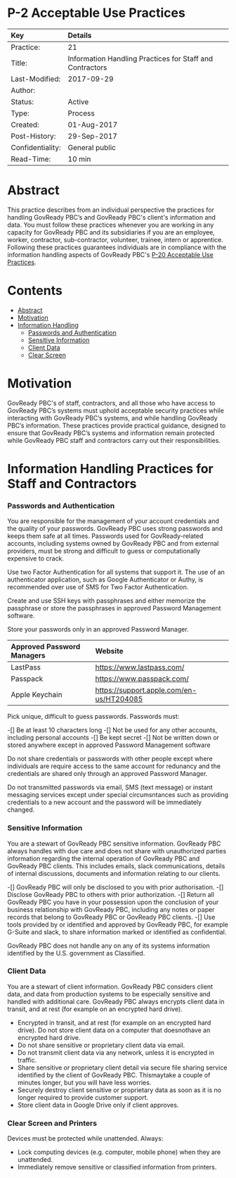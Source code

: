P-2 Acceptable Use Practices
============================

| Key              | Details                                                                          |
|:-----------------|:---------------------------------------------------------------------------------|
| Practice:        | 21                                                                               |
| Title:           | Information Handling Practices for Staff and Contractors                         |
| Last-Modified:   | 2017-09-29                                                                       |
| Author:          |                                                                                  |
| Status:          | Active                                                                           |
| Type:            | Process                                                                          |
| Created:         | 01-Aug-2017                                                                      |
| Post-History:    | 29-Sep-2017                                                                      |
| Confidentiality: | General public                                                                   |
| Read-Time:       | 10 min                                                                           |


Abstract
========
This practice describes from an individual perspective the practices for handling GovReady PBC’s and GovReady PBC's client's information and data. You must follow these practices whenever you are working in any capacity for GovReady PBC and its subsidiaries if you are an employee, worker, contractor, sub-contractor, volunteer, trainee, intern or apprentice. Following these practices guarantees individuals are in compliance with the information handling aspects of GovReady PBC's [P-20 Acceptable Use Practices](p-0020.md).

Contents
========

  * [Abstract](#Abstract)
  * [Motivation](#Motivation)
  * [Information Handling](#Information-Handling-Practices-for-Staff-and-Contractors)
     * [Passwords and Authentication](#Passwords-and-Authentication)
     * [Sensitive Information](#Sensitive-Information)
     * [Client Data](#Client-Data)
     * [Clear Screen](#Clear-Screen-and-Printers)

Motivation
==========
GovReady PBC's of staff, contractors, and all those who have access to GovReady PBC’s systems must uphold acceptable security practices while interacting with GovReady PBC’s systems, and while handling GovReady PBC’s information. These practices provide practical guidance, designed to ensure that GovReady PBC’s systems and information remain protected while GovReady PBC staff and contractors carry out their responsibilities.

Information Handling Practices for Staff and Contractors
========================================================

### Passwords and Authentication

You are responsible for the management of your account credentials and the quality of your passwords. GovReady PBC uses strong passwords and keeps them safe at all times. Passwords used for GovReady-related accounts, including systems owned by GovReady PBC and from external providers, must be strong and difficult to guess or computationally expensive to crack.

Use two Factor Authentication for all systems that support it. The use of an authenticator application, such as Google Authenticator or Authy, is recommended over use of SMS for Two Factor Authentication.

Create and use SSH keys with passphrases and either memorize the passphrase or store the passphrases in approved Password Management software.

Store your passwords only in an approved Password Manager.

| Approved Password Managers | Website                                  |
|:---------------------------|:-----------------------------------------|
| LastPass                   | https://www.lastpass.com/                |
| Passpack                   | https://www.passpack.com/                |
| Apple Keychain             | https://support.apple.com/en-us/HT204085 |

Pick unique, difficult to guess passwords. Passwords must:

-[] Be at least 10 characters long
-[] Not be used for any other accounts, including personal accounts
-[] Be kept secret
-[] Not be written down or stored anywhere except in approved Password Management software

Do not share credentials or passwords with other people except where individuals are require access to the same account for redunancy and the credentials are shared only through an approved Password Manager.

Do not transmitted passwords via email, SMS (text message) or instant messaging services except under special circumsntances such as providing credentials to a new account and the password will be immediately changed.

### Sensitive Information

You are a stewart of GovReady PBC sensitive information. GovReady PBC always handles with due care and does not share with unauthorized parties information regarding the internal operation of GovReady PBC and GovReady PBC clients. This includes emails, slack communications, details of internal discussions, documents and information relating to our clients. 

-[]  GovReady PBC will only be disclosed to you with prior authorisation.
-[] Disclose GovReady PBC to others with prior authorization.
-[] Return all GovReady PBC you have in your possession upon the conclusion of your business relationship with GovReady PBC,  including any notes or paper records that belong to GovReady PBC or GovReady PBC clients.
-[] Use tools provided by or identified and approved by GovReady PBC, for example G-Suite and slack, to share information marked or identified as confidential.

GovReady PBC does not handle any on any of its systems information identified by the U.S. government as Classified.

### Client Data

You are a stewart of client information. GovReady PBC considers client data, and data from production systems to be especially sensitive and handled with additional care. GovReady PBC always encrypts client data in transit, and at rest (for example on an encrypted hard drive).

- Encrypted in transit, and at rest (for example on an encrypted hard drive). Do not store client data on a computer that doesnothave an encrypted hard drive.
- Do not share sensitive or proprietary client data via email. 
- Do not transmit client data via any network, unless it is encrypted in traffic.
- Share sensitive or proprietary client detail via secure file sharing service identified by the client of GovReady PBC. Thismaytake a couple of minutes longer, but you will have less worries.
- Securely destroy client sensitive or proprietary data as soon as it is no longer required to provide customer support.
- Store client data in Google Drive only if client approves.

### Clear Screen and Printers

Devices must be protected while unattended. Always:

- Lock computing devices (e.g. computer, mobile phone) when they are unattended.
- Immediately remove sensitive or classified information from printers.